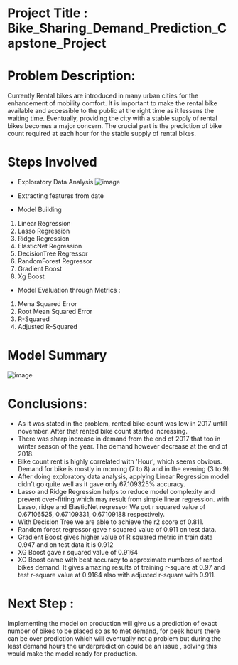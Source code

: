 # Project Title : Bike_Sharing_Demand_Prediction_Capstone_Project

# Problem Description:
Currently Rental bikes are introduced in many urban cities for the enhancement of mobility comfort. It is important to make the rental bike available and accessible to the public at the right time as it lessens the waiting time. Eventually, providing the city with a stable supply of rental bikes becomes a major concern. The crucial part is the prediction of bike count required at each hour for the stable supply of rental bikes.

# Steps Involved
* Exploratory Data Analysis
![image](https://user-images.githubusercontent.com/46549606/186166437-7f4038a2-8b4a-4a23-8cdd-196a65a96516.png)

* Extracting features from date
* Model Building
1. Linear Regression
2. Lasso Regression
3. Ridge Regression
4. ElasticNet Regression
5. DecisionTree Regressor
6. RandomForest Regressor
7. Gradient Boost
8. Xg Boost
* Model Evaluation through Metrics :
1. Mena Squared Error
2. Root Mean Squared Error
3. R-Squared
4. Adjusted R-Squared
 
# Model Summary
![image](https://user-images.githubusercontent.com/46549606/169807851-2e81d6f0-798b-469b-a3f2-4118b31ddd74.png)



# Conclusions:

* As it was stated in the problem, rented bike count was low in 2017 untill november. After that rented bike count started increasing.
* There was sharp increase in demand from the end of 2017 that too in winter season of the year. The demand however decrease at the end of 2018.
* Bike count rent is highly correlated with 'Hour', which seems obvious. Demand for bike is mostly in morning (7 to 8) and in the evening (3 to 9).
* After doing exploratory data analysis, applying Linear Regression model didn't go quite well as it gave only 67.109325% accuracy.
* Lasso and Ridge Regression helps to reduce model complexity and prevent over-fitting which may result from simple linear regression. with Lasso, ridge and       ElasticNet regressor We got r squared value of 0.67106525, 0.67109331, 0.67109188 respectively.
* With Decision Tree we are able to achieve the r2 score of 0.811.
* Random forest regressor gave r squared value of 0.911 on test data.
* Gradient Boost gives higher value of R squared metric in train data 0.947 and on test data it is 0.912
* XG Boost gave r squared value of 0.9164
* XG Boost came with best accuracy to approximate numbers of rented bikes demand. It gives amazing results of training r-square at 0.97 and test r-square value at 0.9164 also with adjusted r-square with 0.911.

# Next Step :
Implementing the model on production will give us a prediction of exact number of bikes to be placed so as to met demand, for peek hours there can be over prediction which will eventually not a problem but during the least demand hours the underprediction could be an issue , solving this would make the model ready for production.


